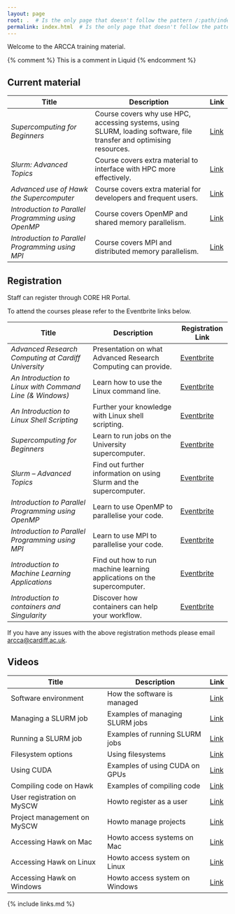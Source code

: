 ```yaml
---
layout: page
root: .  # Is the only page that doesn't follow the pattern /:path/index.html
permalink: index.html  # Is the only page that doesn't follow the pattern /:path/index.html
---
```


Welcome to the ARCCA training material.

<!-- this is an html comment -->

{% comment %} This is a comment in Liquid {% endcomment %}

## Current material

| Title | Description | Link |
|-------|-------------|------|
| *Supercomputing for Beginners* | Course covers why use HPC, accessing systems, using SLURM, loading software, file transfer and optimising resources. | [Link](hpc-intro) |
| *Slurm: Advanced Topics* | Course covers extra material to interface with HPC more effectively. | [Link](slurm_advanced_topics) |
| *Advanced use of Hawk the Supercomputer* | Course covers extra material for developers and frequent users. | [Link](hpc-advanced) |
| *Introduction to Parallel Programming using OpenMP* | Course covers OpenMP and shared memory parallelism. | [Link](Introduction-to-Parallel-Programming-using-OpenMP) |
| *Introduction to Parallel Programming using MPI* | Course covers MPI and distributed memory parallelism. | [Link](intro-mpi) |

## Registration

Staff can register through CORE HR Portal.

To attend the courses please refer to the Eventbrite links below.

| Title | Description | Registration Link |
|-------|-------------|-------------------|
| *Advanced Research Computing at Cardiff University* | Presentation on what Advanced Research Computing can provide. | [Eventbrite](https://www.eventbrite.co.uk/e/arc-advanced-research-computing-at-cardiff-university-tickets-123091029583) |
| *An Introduction to Linux with Command Line (& Windows)* | Learn how to use the Linux command line. | [Eventbrite](https://www.eventbrite.co.uk/e/arc-an-introduction-to-linux-with-command-line-windows-tickets-123094162955)
| *An Introduction to Linux Shell Scripting* | Further your knowledge with Linux shell scripting. | [Eventbrite](https://www.eventbrite.co.uk/e/arc-an-introduction-to-linux-shell-scripting-tickets-123095292333)
| *Supercomputing for Beginners* | Learn to run jobs on the University supercomputer. | [Eventbrite](https://www.eventbrite.co.uk/e/arc-supercomputing-for-beginners-tickets-123095839971) |
| *Slurm – Advanced Topics* | Find out further information on using Slurm and the supercomputer. | [Eventbrite](https://www.eventbrite.co.uk/e/arc-slurm-advanced-topics-tickets-123096409675) |
| *Introduction to Parallel Programming using OpenMP* | Learn to use OpenMP to parallelise your code. | [Eventbrite](https://www.eventbrite.co.uk/e/arc-introduction-to-parallel-programming-using-openmp-tickets-123096816893) |
| *Introduction to Parallel Programming using MPI* | Learn to use MPI to parallelise your code. | [Eventbrite](https://www.eventbrite.co.uk/e/arc-introduction-to-parallel-programming-using-mpi-tickets-123097234141)
| *Introduction to Machine Learning Applications* | Find out how to run machine learning applications on the supercomputer. | [Eventbrite](https://www.eventbrite.co.uk/e/arc-introduction-to-machine-learning-applications-tickets-123097438753) |
| *Introduction to containers and Singularity* | Discover how containers can help your workflow. | [Eventbrite](https://www.eventbrite.co.uk/e/arc-introduction-to-containers-and-singularity-tickets-123097753695)

If you have any issues with the above registration methods please email [arcca@cardiff.ac.uk](mailto:arcca@cardiff.ac.uk).

## Videos

| Title | Description | Link |
|-------|-------------|------|
| Software environment | How the software is managed | [Link](https://cardiff.cloud.panopto.eu/Panopto/Pages/Viewer.aspx?id=45101437-7896-4b0e-8b18-aab200de7cf8) |
| Managing a SLURM job | Examples of managing SLURM jobs | [Link](https://cardiff.cloud.panopto.eu/Panopto/Pages/Viewer.aspx?id=d39acfd0-99bb-4106-a92f-aab200de7d70) |
| Running a SLURM job | Examples of running SLURM jobs | [Link](https://cardiff.cloud.panopto.eu/Panopto/Pages/Viewer.aspx?id=b1e4c706-43b2-40f1-ae3d-aab200de7e28) |
| Filesystem options | Using filesystems | [Link](https://cardiff.cloud.panopto.eu/Panopto/Pages/Viewer.aspx?id=296bf28c-fd9e-4d8f-b5a9-aab200de7ea5) |
| Using CUDA | Examples of using CUDA on GPUs | [Link](https://cardiff.cloud.panopto.eu/Panopto/Pages/Viewer.aspx?id=d6df71cd-b71b-4b31-87d5-aab200de7f55) |
| Compiling code on Hawk | Examples of compiling code | [Link](https://cardiff.cloud.panopto.eu/Panopto/Pages/Viewer.aspx?id=449d769c-fc69-49cf-b795-aab200de7fe2) |
| User registration on MySCW | Howto register as a user | [Link](https://cardiff.cloud.panopto.eu/Panopto/Pages/Viewer.aspx?id=88d0d5d5-d80c-4fa4-956a-aab000cd4d28) |
| Project management on MySCW | Howto manage projects | [Link](https://cardiff.cloud.panopto.eu/Panopto/Pages/Viewer.aspx?id=22586477-e445-47c5-89f2-aab000cd4dd4) |
| Accessing Hawk on Mac | Howto access systems on Mac | [Link](https://cardiff.cloud.panopto.eu/Panopto/Pages/Viewer.aspx?id=227bf3fa-9334-4c72-90a0-aab000cd4e8a) |
| Accessing Hawk on Linux | Howto access system on Linux | [Link](https://cardiff.cloud.panopto.eu/Panopto/Pages/Viewer.aspx?id=1c5f795d-684f-4e43-8bd8-aab000cd4f05) |
| Accessing Hawk on Windows | Howto access system on Windows | [Link](https://cardiff.cloud.panopto.eu/Panopto/Pages/Viewer.aspx?id=6f42b278-cc56-404a-bcc4-aab000cd4fb2) |
 

{% include links.md %}
